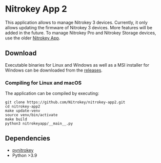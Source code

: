 # Nitrokey App 2

This application allows to manage Nitrokey 3 devices. Currently, it only allows updating the firmware of Nitrokey 3 devices. More features will be added in the future. To manage Nitrokey Pro and Nitrokey Storage devices, use the older [Nitrokey App](https://github.com/Nitrokey/nitrokey-app).

## Download

Executable binaries for Linux and Windows as well as a MSI installer for Windows can be downloaded from the [releases](https://github.com/Nitrokey/nitrokey-app2/releases).

### Compiling for Linux and macOS

The application can be compiled by executing:

```
git clone https://github.com/Nitrokey/nitrokey-app2.git
cd nitrokey-app2
make update-venv
source venv/bin/activate
make build
python3 nitrokeyapp/__main__.py
```

## Dependencies

* [pynitrokey ](https://github.com/Nitrokey/pynitrokey)
* Python >3.9

